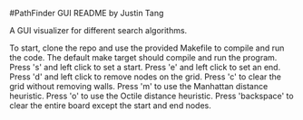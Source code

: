 #PathFinder GUI README by Justin Tang

A GUI visualizer for different search algorithms.

To start, clone the repo and use the provided Makefile to compile and run the
code. The default make target should compile and run the program.
Press 's' and left click to set a start.
Press 'e' and left click to set an end.
Press 'd' and left click to remove nodes on the grid.
Press 'c' to clear the grid without removing walls.
Press 'm' to use the Manhattan distance heuristic.
Press 'o' to use the Octile distance heuristic.
Press 'backspace' to clear the entire board except the start and end nodes.
